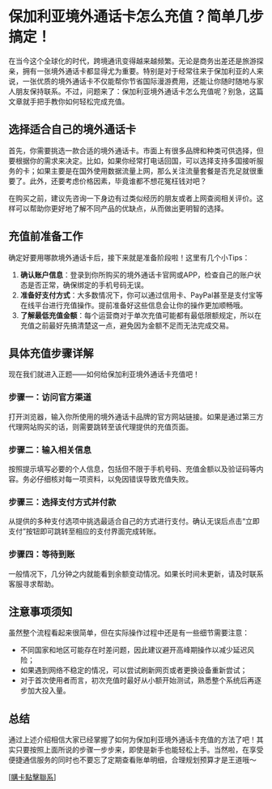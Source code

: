# 保加利亚境外通话卡怎么充值？简单几步搞定！

在当今这个全球化的时代，跨境通讯变得越来越频繁。无论是商务出差还是旅游探亲，拥有一张境外通话卡都显得尤为重要。特别是对于经常往来于保加利亚的人来说，一张优质的境外通话卡不仅能帮你节省国际漫游费用，还能让你随时随地与家人朋友保持联系。不过，问题来了：保加利亚境外通话卡怎么充值呢？别急，这篇文章就手把手教你如何轻松完成充值。

## 选择适合自己的境外通话卡

首先，你需要挑选一款合适的境外通话卡。市面上有很多品牌和种类可供选择，但要根据你的需求来决定。比如，如果你经常打电话回国，可以选择支持多国接听服务的卡；如果主要是在国外使用数据流量上网，那么关注流量套餐是否充足就很重要了。此外，还要考虑价格因素，毕竟谁都不想花冤枉钱对吧？

在购买之前，建议先咨询一下身边有过类似经历的朋友或者上网查阅相关评价。这样可以帮助你更好地了解不同产品的优缺点，从而做出更明智的选择。

## 充值前准备工作

确定好要用哪款境外通话卡后，接下来就是准备阶段啦！这里有几个小Tips：

1. **确认账户信息**：登录到你所购买的境外通话卡官网或APP，检查自己的账户状态是否正常，确保绑定的手机号码无误。
2. **准备好支付方式**：大多数情况下，你可以通过信用卡、PayPal甚至是支付宝等在线平台进行充值操作。提前准备好这些信息会让你的操作更加顺畅哦。
3. **了解最低充值金额**：每个运营商对于单次充值可能都有最低限额规定，所以在充值之前最好先搞清楚这一点，避免因为金额不足而无法完成交易。

## 具体充值步骤详解

现在我们就进入正题——如何给保加利亚境外通话卡充值吧！

### 步骤一：访问官方渠道
打开浏览器，输入你所使用的境外通话卡品牌的官方网站链接。如果是通过第三方代理网站购买的话，则需要跳转至该代理提供的充值页面。

### 步骤二：输入相关信息
按照提示填写必要的个人信息，包括但不限于手机号码、充值金额以及验证码等内容。务必仔细核对每一项资料，以免因错误导致充值失败。

### 步骤三：选择支付方式并付款
从提供的多种支付选项中挑选最适合自己的方式进行支付。确认无误后点击“立即支付”按钮即可跳转至相应的支付界面完成转账。

### 步骤四：等待到账
一般情况下，几分钟之内就能看到余额变动情况。如果长时间未更新，请及时联系客服寻求帮助。

## 注意事项须知

虽然整个流程看起来很简单，但在实际操作过程中还是有一些细节需要注意：

- 不同国家和地区可能存在时差问题，因此建议避开高峰期操作以减少延迟风险；
- 如果遇到网络不稳定的情况，可以尝试刷新网页或者更换设备重新尝试；
- 对于首次使用者而言，初次充值时最好从小额开始测试，熟悉整个系统后再逐步加大投入量。

## 总结

通过上述介绍相信大家已经掌握了如何为保加利亚境外通话卡充值的方法了吧！其实只要按照上面所说的步骤一步步来，即使是新手也能轻松上手。当然啦，在享受便捷通信服务的同时也不要忘了定期查看账单明细，合理规划预算才是王道哦～

[[購卡點擊聯系](https://t.me/s/esim1088)]